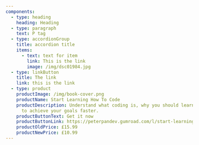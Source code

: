 ```yaml
---
components:
  - type: heading
    heading: Heading
  - type: paragraph
    text: P tag
  - type: accordionGroup
    title: accordion title
    items:
      - text: text for item
        link: This is the link
        image: /img/dsc01984.jpg
  - type: linkButton
    title: The link
    link: this is the link
  - type: product
    productImage: /img/book-cover.png
    productName: Start Learning How To Code
    productDescription: Understand what coding is, why you should learn it and how
      to achieve your goals faster.
    productButtonText: Get it now
    productButtonLink: https://peterpandev.gumroad.com/l/start-learning-how-to-code
    productOldPrice: £15.99
    productNewPrice: £10.99
---
```

